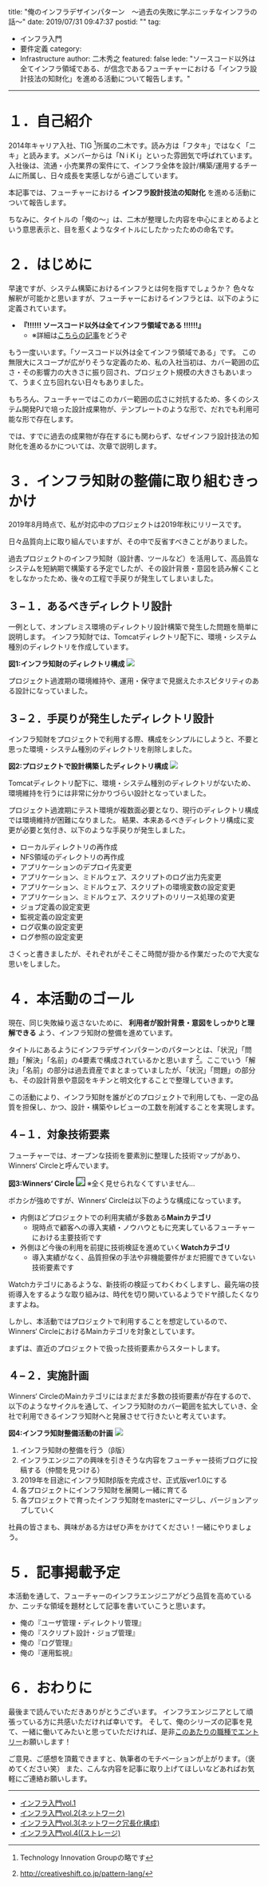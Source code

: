 title: "俺のインフラデザインパターン　～過去の失敗に学ぶニッチなインフラの話～"
date: 2019/07/31 09:47:37
postid: ""
tag:
  - インフラ入門
  - 要件定義
category:
  - Infrastructure
author: 二木秀之
featured: false
lede: "ソースコード以外は全てインフラ領域である、が信念であるフューチャーにおける「インフラ設計技法の知財化」を進める活動について報告します。"
---

# １．自己紹介

2014年キャリア入社、TIG [^1]所属の二木です。読み方は「フタキ」ではなく「ニキ」と読みます。メンバーからは「N i K i」といった雰囲気で呼ばれています。入社後は、流通・小売業界の案件にて、インフラ全体を設計/構築/運用するチームに所属し、日々成長を実感しながら過ごしています。

 [^1]: Technology Innovation Groupの略です

本記事では、フューチャーにおける **インフラ設計技法の知財化** を進める活動について報告します。

ちなみに、タイトルの「俺の～」は、二木が整理した内容を中心にまとめるよという意思表示と、目を惹くようなタイトルにしたかったための命名です。


# ２．はじめに

早速ですが、システム構築におけるインフラとは何を指すでしょうか？
色々な解釈が可能かと思いますが、フューチャーにおけるインフラとは、以下のように定義されています。

* **『!!!!!! ソースコード以外は全てインフラ領域である !!!!!!』**
    * ※詳細は[こちらの記事](/articles/20170109/)をどうぞ

もう一度いいます。「ソースコード以外は全てインフラ領域である」です。
この無限大にスコープが広がりそうな定義のため、私の入社当初は、カバー範囲の広さ・その影響力の大きさに振り回され、プロジェクト規模の大きさもあいまって、うまく立ち回れない日々もありました。

もちろん、フューチャーではこのカバー範囲の広さに対抗するため、多くのシステム開発PJで培った設計成果物が、テンプレートのような形で、だれでも利用可能な形で存在します。

では、すでに過去の成果物が存在するにも関わらず、なぜインフラ設計技法の知財化を進めるかについては、次章で説明します。


# ３．インフラ知財の整備に取り組むきっかけ

2019年8月時点で、私が対応中のプロジェクトは2019年秋にリリースです。

日々品質向上に取り組んでいますが、その中で反省すべきことがありました。

過去プロジェクトのインフラ知財（設計書、ツールなど）を活用して、高品質なシステムを短納期で構築する予定でしたが、その設計背景・意図を読み解くことをしなかったため、後々の工程で手戻りが発生してしまいました。


## ３−１．あるべきディレクトリ設計

一例として、オンプレミス環境のディレクトリ設計構築で発生した問題を簡単に説明します。
インフラ知財では、Tomcatディレクトリ配下に、環境・システム種別のディレクトリを作成しています。

**図1:インフラ知財のディレクトリ構成**
<img src="/images/20190731/photo_20190731_01.png" loading="lazy">


プロジェクト過渡期の環境維持や、運用・保守まで見据えたホスピタリティのある設計になっていました。



## ３−２．手戻りが発生したディレクトリ設計

インフラ知財をプロジェクトで利用する際、構成をシンプルにしようと、不要と思った環境・システム種別のディレクトリを削除しました。

**図2:プロジェクトで設計構築したディレクトリ構成**
<img src="/images/20190731/photo_20190731_02.png" loading="lazy">



Tomcatディレクトリ配下に、環境・システム種別のディレクトリがないため、環境維持を行うには非常に分かりづらい設計となっていました。

プロジェクト過渡期にテスト環境が複数面必要となり、現行のディレクトリ構成では環境維持が困難になりました。
結果、本来あるべきディレクトリ構成に変更が必要と気付き、以下のような手戻りが発生しました。

- ローカルディレクトリの再作成
- NFS領域のディレクトリの再作成
- アプリケーションのデプロイ先変更
- アプリケーション、ミドルウェア、スクリプトのログ出力先変更
- アプリケーション、ミドルウェア、スクリプトの環境変数の設定変更
- アプリケーション、ミドルウェア、スクリプトのリリース処理の変更
- ジョブ定義の設定変更
- 監視定義の設定変更
- ログ収集の設定変更
- ログ参照の設定変更

さくっと書きましたが、それぞれがそこそこ時間が掛かる作業だったので大変な思いをしました。


# ４．本活動のゴール

現在、同じ失敗繰り返さないために、 **利用者が設計背景・意図をしっかりと理解できる** よう、インフラ知財の整備を進めています。

タイトルにあるようにインフラデザインパターンのパターンとは、「状況」「問題」「解決」「名前」の4要素で構成されているかと思います [^2]。ここでいう「解決」「名前」の部分は過去資産でまとまっていましたが、「状況」「問題」の部分も、その設計背景や意図をキチンと明文化することで整理していきます。

 [^2]: http://creativeshift.co.jp/pattern-lang/


この活動により、インフラ知財を誰がどのプロジェクトで利用しても、一定の品質を担保し、かつ、設計・構築やレビューの工数を削減することを実現します。


## ４−１．対象技術要素

フューチャーでは、オープンな技術を要素別に整理した技術マップがあり、Winners‘ Circleと呼んでいます。

**図3:Winners‘ Circle**
<img src="/images/20190731/photo_20190731_03.png" style="border:solid 1px #000000" loading="lazy">
※全く見せられなくてすいません...

ボカシが強めですが、Winners‘ Circleは以下のような構成になっています。

* 内側ほどプロジェクトでの利用実績が多数ある**Mainカテゴリ**
    * 現時点で顧客への導入実績・ノウハウともに充実しているフューチャーにおける主要技術です
* 外側ほど今後の利用を前提に技術検証を進めていく**Watchカテゴリ**
    * 導入実績がなく、品質担保の手法や非機能要件がまだ把握できていない技術要素です

Watchカテゴリにあるような、新技術の検証ってわくわくしますし、最先端の技術導入をするような取り組みは、時代を切り開いているようでドヤ顔したくなりますよね。

しかし、本活動ではプロジェクトで利用することを想定しているので、Winners‘ CircleにおけるMainカテゴリを対象としています。

まずは、直近のプロジェクトで扱った技術要素からスタートします。


## ４−２．実施計画

Winners‘ CircleのMainカテゴリにはまだまだ多数の技術要素が存在するので、以下のようなサイクルを通して、インフラ知財のカバー範囲を拡大していき、全社で利用できるインフラ知財へと発展させて行きたいと考えています。

**図4:インフラ知財整備活動の計画**
<img src="/images/20190731/photo_20190731_04.png" loading="lazy">


1. インフラ知財の整備を行う（β版）
2. インフラエンジニアの興味を引きそうな内容をフューチャー技術ブログに投稿する（仲間を見つける）
3. 2019年を目途にインフラ知財β版を完成させ、正式版ver1.0にする
4. 各プロジェクトにインフラ知財を展開し一緒に育てる
5. 各プロジェクトで育ったインフラ知財をmasterにマージし、バージョンアップしていく

社員の皆さまも、興味がある方はぜひ声をかけてください！一緒にやりましょう。


# ５．記事掲載予定

本活動を通して、フューチャーのインフラエンジニアがどう品質を高めているか、ニッチな領域を題材として記事を書いていこうと思います。

- 俺の『ユーザ管理・ディレクトリ管理』
- 俺の『スクリプト設計・ジョブ管理』
- 俺の『ログ管理』
- 俺の『運用監視』


# ６．おわりに

最後まで読んでいただきありがとうございます。
インフラエンジニアとして頑張っている方に共感いただければ幸いです。
そして、俺のシリーズの記事を見て、一緒に働いてみたいと思っていただければ、是非[このあたりの職種でエントリー](https://progres12.jposting.net/pgfuture/u/job.phtml?job_code=187)お願いします！


ご意見、ご感想を頂戴できますと、執筆者のモチベーションが上がります。（褒めてください笑）
また、こんな内容を記事に取り上げてほしいなどあればお気軽にご連絡お願いします。


---

* [インフラ入門vol.1](/articles/2017/01/09)
* [インフラ入門vol.2(ネットワーク)](/articles/20170704/)
* [インフラ入門vol.3(ネットワーク冗長化構成)](/articles/20191107/)
* [インフラ入門vol.4((ストレージ)](/articles/20200414/)
